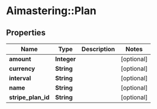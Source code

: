 # Aimastering::Plan

## Properties
Name | Type | Description | Notes
------------ | ------------- | ------------- | -------------
**amount** | **Integer** |  | [optional] 
**currency** | **String** |  | [optional] 
**interval** | **String** |  | [optional] 
**name** | **String** |  | [optional] 
**stripe_plan_id** | **String** |  | [optional] 


